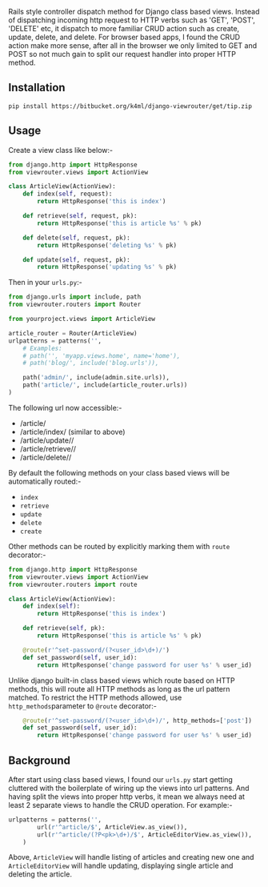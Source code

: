 Rails style controller dispatch method for Django class based views. Instead
of dispatching incoming http request to HTTP verbs such as 'GET', 'POST',
'DELETE' etc, it dispatch to more familiar CRUD action such as create, update,
delete, and delete. For browser based apps, I found the CRUD action make
more sense, after all in the browser we only limited to GET and POST so not much gain to split our request handler into proper HTTP method.

## Installation

    pip install https://bitbucket.org/k4ml/django-viewrouter/get/tip.zip

## Usage
Create a view class like below:-

```python
from django.http import HttpResponse
from viewrouter.views import ActionView

class ArticleView(ActionView):
    def index(self, request):
        return HttpResponse('this is index')

    def retrieve(self, request, pk):
        return HttpResponse('this is article %s' % pk)

    def delete(self, request, pk):
        return HttpResponse('deleting %s' % pk)

    def update(self, request, pk):
        return HttpResponse('updating %s' % pk)

```

Then in your `urls.py`:-

```python
from django.urls import include, path
from viewrouter.routers import Router

from yourproject.views import ArticleView

article_router = Router(ArticleView)
urlpatterns = patterns('',
    # Examples:
    # path('', 'myapp.views.home', name='home'),
    # path('blog/', include('blog.urls')),

    path('admin/', include(admin.site.urls)),
    path('article/', include(article_router.urls))
)
```
The following url now accessible:-

* /article/
* /article/index/ (similar to above)
* /article/update/<pk>/
* /article/retrieve/<pk>/
* /article/delete/<pk>/

By default the following methods on your class based views will be automatically routed:-

* `index`
* `retrieve`
* `update`
* `delete`
* `create`

Other methods can be routed by explicitly marking them with `route` decorator:-

```python
from django.http import HttpResponse
from viewrouter.views import ActionView
from viewrouter.routers import route

class ArticleView(ActionView):
    def index(self):
        return HttpResponse('this is index')

    def retrieve(self, pk):
        return HttpResponse('this is article %s' % pk)

    @route(r'^set-password/(?<user_id>\d+)/')
    def set_password(self, user_id):
        return HttpResponse('change password for user %s' % user_id)

```

Unlike django built-in class based views which route based on HTTP methods, this will route
all HTTP methods as long as the url pattern matched. To restrict the HTTP methods allowed,
use `http_methods`parameter to `@route` decorator:-

```python
    @route(r'^set-password/(?<user_id>\d+)/', http_methods=['post'])
    def set_password(self, user_id):
        return HttpResponse('change password for user %s' % user_id)

```

## Background
After start using class based views, I found our `urls.py` start getting cluttered with the boilerplate of wiring up the views into url patterns. And having split the views into proper http verbs, it mean we always need at least 2 separate
views to handle the CRUD operation. For example:-

```python
urlpatterns = patterns('',
        url(r'^article/$', ArticleView.as_view()),
        url(r'^article/(?P<pk>\d+)/$', ArticleEditorView.as_view()),
    )
```
Above, `ArticleView` will handle listing of articles and creating new one and
`ArticleEditorView` will handle updating, displaying single article and deleting
the article.

